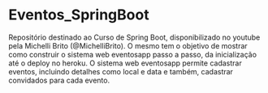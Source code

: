 # Eventos_SpringBoot
Repositório destinado ao Curso de Spring Boot, disponibilizado no youtube pela Michelli Brito (@MichelliBrito). O mesmo tem o objetivo de mostrar como construir o sistema web eventosapp passo a passo, da inicialização até o deploy no heroku. O sistema web eventosapp permite cadastrar eventos, incluindo detalhes como local e data e também, cadastrar convidados para cada evento.
